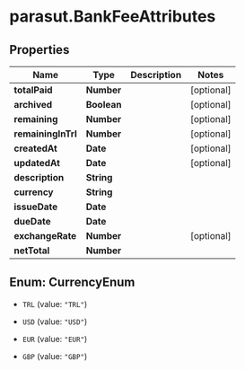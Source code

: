 # parasut.BankFeeAttributes

## Properties
Name | Type | Description | Notes
------------ | ------------- | ------------- | -------------
**totalPaid** | **Number** |  | [optional] 
**archived** | **Boolean** |  | [optional] 
**remaining** | **Number** |  | [optional] 
**remainingInTrl** | **Number** |  | [optional] 
**createdAt** | **Date** |  | [optional] 
**updatedAt** | **Date** |  | [optional] 
**description** | **String** |  | 
**currency** | **String** |  | 
**issueDate** | **Date** |  | 
**dueDate** | **Date** |  | 
**exchangeRate** | **Number** |  | [optional] 
**netTotal** | **Number** |  | 


<a name="CurrencyEnum"></a>
## Enum: CurrencyEnum


* `TRL` (value: `"TRL"`)

* `USD` (value: `"USD"`)

* `EUR` (value: `"EUR"`)

* `GBP` (value: `"GBP"`)





